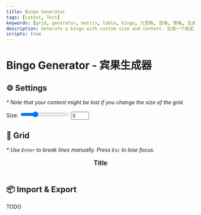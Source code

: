 ```yaml
---
title: Bingo Generator
tags: [Latest, Test]
keywords: [grid, generator, matrix, table, bingo, 九宫格, 宫格, 表格, 生成器, 宾果]
description: Generate a bingo with custom size and content. 生成一个自定义大小和内容的宾果游戏。
scripts: true
---
```


<style>
    #grid-title {
        text-align: center;
        font-weight: bold;
        font-size: larger;
    }
    #grid-content {
        display: grid;
        grid-template-columns: repeat(var(--size), 1fr);
        padding: 0;
        gap: 0;
        width: fit-content;
        margin: auto;
        > div {
            border: 1px solid var(--border);
            margin-left: -1px;
            margin-top: -1px;
            padding: 0.5em;
            aspect-ratio: 1 / 1;
            display: flex;
            justify-content: center;
            align-items: center;
        }
    }
</style>

# Bingo Generator - 宾果生成器

## ⚙️ Settings

*\* Note that your content might be lost if you change the size of the grid.*

Size: <input type="range" id="size-slider" min="1" max="8" step="1" value="3"> <input type="number" id="size-input" min="1" max="8" step="1" value="3" required>

## 📄 Grid

*\* Use `Enter` to break lines manually. Press `Esc` to lose focus.*

<p id="grid-title" contenteditable="plaintext-only">Title</p>
<div id="grid-content" style="--size: 3">
</div>

## 📦 Import & Export

TODO
